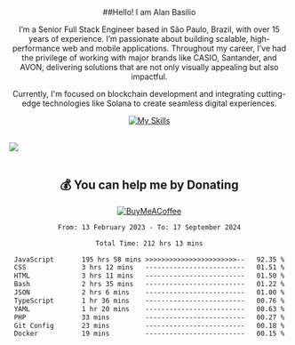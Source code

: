 <div align="center">
<!--![readmebox](https://github.com/alanbasilio/alanbasilio/blob/main/readmebox%20(2).svg) -->
##Hello! I am Alan Basilio

I’m a Senior Full Stack Engineer based in São Paulo, Brazil, with over 15 years of experience. I’m passionate about building scalable, high-performance web and mobile applications. Throughout my career, I’ve had the privilege of working with major brands like CASIO, Santander, and AVON, delivering solutions that are not only visually appealing but also impactful.

Currently, I'm focused on blockchain development and integrating cutting-edge technologies like Solana to create seamless digital experiences.

[![My Skills](https://skillicons.dev/icons?i=ts,html,css,react,tailwindcss,rust,figma,framer)](https://skillicons.dev)
</div>
<br/>
<div align="center">
  <div style="display: flex; align-items:center;" >
    <img src="https://github-contribution-stats.vercel.app/api/?username=alanbasilio" />
<!--     <img src="https://github-readme-streak-stats.herokuapp.com/?user=alanbasilio&theme=default&hide_border=false" />
  </div> -->
</div>

<br/>



  ## 💰 You can help me by Donating
  [![BuyMeACoffee](https://img.shields.io/badge/Buy%20Me%20a%20Coffee-ffdd00?style=for-the-badge&logo=buy-me-a-coffee&logoColor=black)](https://buymeacoffee.com/alanbasilio) 

<!--START_SECTION:waka-->

```txt
From: 13 February 2023 - To: 17 September 2024

Total Time: 212 hrs 13 mins

JavaScript       195 hrs 58 mins >>>>>>>>>>>>>>>>>>>>>>>--   92.35 %
CSS              3 hrs 12 mins   -------------------------   01.51 %
HTML             3 hrs 11 mins   -------------------------   01.50 %
Bash             2 hrs 35 mins   -------------------------   01.22 %
JSON             2 hrs 6 mins    -------------------------   01.00 %
TypeScript       1 hr 36 mins    -------------------------   00.76 %
YAML             1 hr 20 mins    -------------------------   00.63 %
PHP              33 mins         -------------------------   00.27 %
Git Config       23 mins         -------------------------   00.18 %
Docker           19 mins         -------------------------   00.15 %
```

<!--END_SECTION:waka-->

